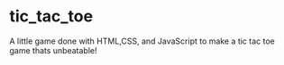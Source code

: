 # tic_tac_toe
A little game done with HTML,CSS, and JavaScript to make a tic tac toe game thats unbeatable!
